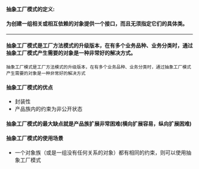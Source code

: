 #### 抽象工厂模式的定义:
#### 为创建一组相关或相互依赖的对象提供一个接口，而且无须指定它们的具体类。

---
#### 抽象工厂模式是工厂方法模式的升级版本，在有多个业务品种、业务分类时，通过抽象工厂模式产生需要的对象是一种非常好的解决方式。

```抽象工厂模式是工厂方法模式的升级版本，在有多个业务品种、业务分类时，通过抽象工厂模式产生需要的对象是一种非常好的解决方式```

#### 抽象工厂模式的优点
* 封装性
* 产品族内的约束为非公开状态

#### 抽象工厂模式的最大缺点就是产品族扩展非常困难(横向扩展容易，纵向扩展困难)

#### 抽象工厂模式的使用场景
* 一个对象族（或是一组没有任何关系的对象）都有相同的约束，则可以使用抽象工厂模式
